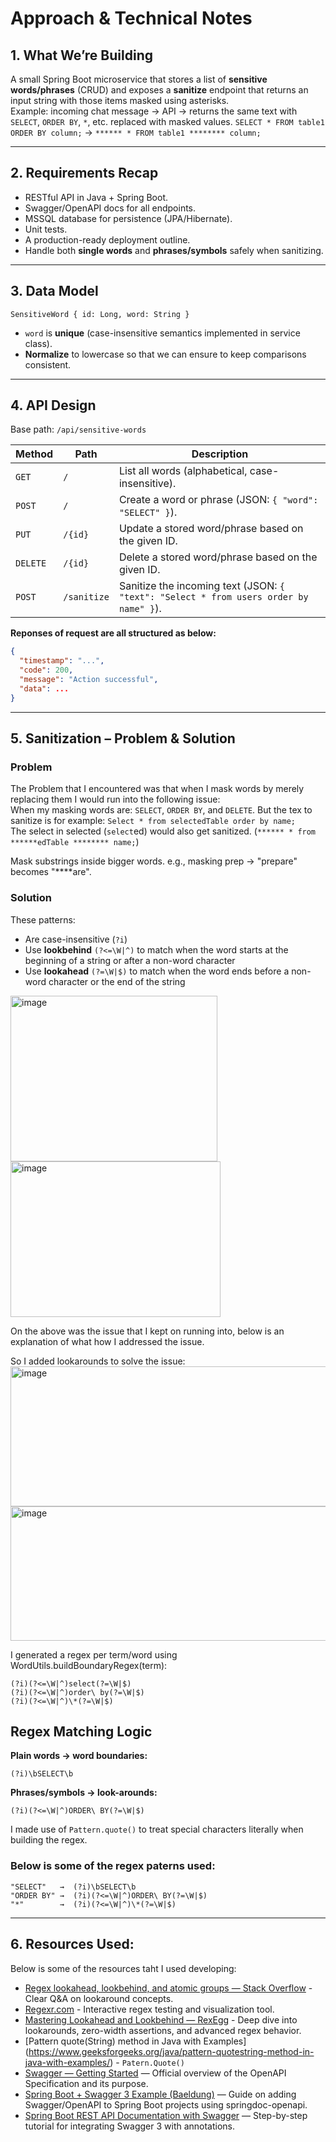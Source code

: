# Approach & Technical Notes

## 1. What We’re Building
A small Spring Boot microservice that stores a list of **sensitive words/phrases** (CRUD) and exposes a **sanitize** endpoint that returns an input string with those items masked using asterisks.  
Example: incoming chat message → API → returns the same text with `SELECT`, `ORDER BY`, `*`, etc. replaced with masked values. `SELECT * FROM table1 ORDER BY column;` -> `****** * FROM table1 ******** column;`

---

## 2. Requirements Recap
- RESTful API in Java + Spring Boot.
- Swagger/OpenAPI docs for all endpoints.
- MSSQL database for persistence (JPA/Hibernate).
- Unit tests.
- A production-ready deployment outline.
- Handle both **single words** and **phrases/symbols** safely when sanitizing.

---

## 3. Data Model
`SensitiveWord { id: Long, word: String }`

- `word` is **unique** (case-insensitive semantics implemented in service class).
- **Normalize** to lowercase so that we can ensure to keep comparisons consistent.

---

## 4. API Design
Base path: `/api/sensitive-words`

| Method | Path | Description |
|--------|------|-------------|
| `GET`  | `/`  | List all words (alphabetical, case-insensitive). |
| `POST` | `/`  | Create a word or phrase (JSON: `{ "word": "SELECT" }`). |
| `PUT`  | `/{id}` | Update a stored word/phrase based on the given ID. |
| `DELETE` | `/{id}` | Delete a stored word/phrase based on the given ID. |
| `POST` | `/sanitize` | Sanitize the incoming text (JSON: `{ "text": "Select * from users order by name" }`). |

**Reponses of request are all structured as below:**
```json
{
  "timestamp": "...",
  "code": 200,
  "message": "Action successful",
  "data": ...
}
```

---

## 5. Sanitization – Problem & Solution
### Problem <br>
The Problem that I encountered was that when I mask words by merely replacing them I would run into the following issue: <br>
When my masking words are: `SELECT`, `ORDER BY`, and `DELETE`. But the tex to sanitize is for example: `Select * from selectedTable order by name;` <br> 
The select in selected (`select`ed) would also get sanitized. (`****** * from ******edTable ******** name;`)

Mask substrings inside bigger words.
e.g., masking prep → "prepare" becomes "****are".

### Solution <br>
These patterns:
- Are case-insensitive (`?i`)
- Use **lookbehind** `(?<=\W|^)` to match when the word starts at the beginning of a string or after a non-word character
- Use **lookahead** `(?=\W|$)` to match when the word ends before a non-word character or the end of the string

<img width="331" height="265" alt="image" src="https://github.com/user-attachments/assets/a66c741a-1ff6-45a2-9900-e866d5f30b73" />
<img width="336" height="249" alt="image" src="https://github.com/user-attachments/assets/4ff822f7-5333-4506-9b56-634580b6b76c" />

On the above was the issue that I kept on running into, below is an explanation of what how I addressed the issue.

So I added lookarounds to solve the issue:
<img width="1273" height="224" alt="image" src="https://github.com/user-attachments/assets/bbbd2341-1fff-4286-bae1-2d24408cba4b" />
<img width="794" height="215" alt="image" src="https://github.com/user-attachments/assets/54586161-71ca-4ba7-987d-7596165390a2" />

I generated a regex per term/word using WordUtils.buildBoundaryRegex(term):

```regex
(?i)(?<=\W|^)select(?=\W|$)
(?i)(?<=\W|^)order\ by(?=\W|$)
(?i)(?<=\W|^)\*(?=\W|$)
```

## Regex Matching Logic

**Plain words → word boundaries:**
```regex
(?i)\bSELECT\b
```

**Phrases/symbols → look-arounds:**
```regex
(?i)(?<=\W|^)ORDER\ BY(?=\W|$)
```

I made use of `Pattern.quote()` to treat special characters literally when building the regex.

### Below is some of the regex paterns used:
```regex
"SELECT"   →  (?i)\bSELECT\b
"ORDER BY" →  (?i)(?<=\W|^)ORDER\ BY(?=\W|$)
"*"        →  (?i)(?<=\W|^)\*(?=\W|$)
```

---

## 6. Resources Used:

Below is some of the resources taht I used developing: 

- [Regex lookahead, lookbehind, and atomic groups — Stack Overflow](https://stackoverflow.com/questions/2973436/regex-lookahead-lookbehind-and-atomic-groups) - Clear Q&A on lookaround concepts.
- [Regexr.com](https://regexr.com/) - Interactive regex testing and visualization tool.
- [Mastering Lookahead and Lookbehind — RexEgg](https://www.rexegg.com/regex-lookarounds.html) - Deep dive into lookarounds, zero-width assertions, and advanced regex behavior.
- [Pattern quote(String) method in Java with Examples] (https://www.geeksforgeeks.org/java/pattern-quotestring-method-in-java-with-examples/) - `Patern.Quote()`
- [Swagger — Getting Started](https://swagger.io/docs/specification/about/) — Official overview of the OpenAPI Specification and its purpose.
- [Spring Boot + Swagger 3 Example (Baeldung)](https://www.baeldung.com/spring-rest-openapi-documentation) — Guide on adding Swagger/OpenAPI to Spring Boot projects using springdoc-openapi.
- [Spring Boot REST API Documentation with Swagger](https://www.javainuse.com/spring/boot_swagger3) — Step-by-step tutorial for integrating Swagger 3 with annotations.


